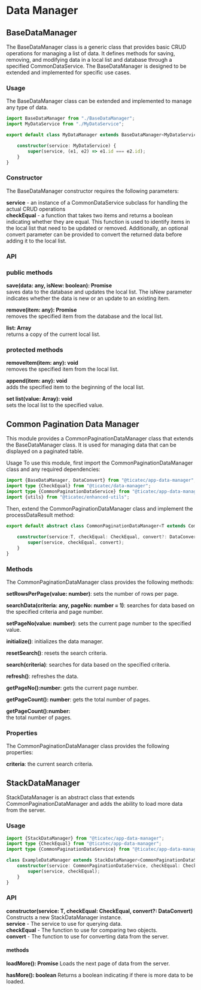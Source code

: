 # Data Manager

## BaseDataManager
The BaseDataManager class is a generic class that provides basic CRUD operations for managing a list of data. It defines methods for saving, removing, and modifying data in a local list and database through a specified CommonDataService. The BaseDataManager is designed to be extended and implemented for specific use cases.

### Usage
The BaseDataManager class can be extended and implemented to manage any type of data.

```typescript
import BaseDataManager from "./BaseDataManager";
import MyDataService from "./MyDataService";

export default class MyDataManager extends BaseDataManager<MyDataService> {

    constructor(service: MyDataService) {
        super(service, (e1, e2) => e1.id === e2.id);
    }
}

```

### Constructor
The BaseDataManager constructor requires the following parameters:

**service** - an instance of a CommonDataService subclass for handling the actual CRUD operations  
**checkEqual** - a function that takes two items and returns a boolean indicating whether they are equal. This function is used to identify items in the local list that need to be updated or removed.
Additionally, an optional convert parameter can be provided to convert the returned data before adding it to the local list.

### API

### public methods
**save(data: any, isNew: boolean): Promise<void>**  
saves data to the database and updates the local list. The isNew parameter indicates whether the data is new or an update to an existing item.  

**remove(item: any): Promise<void>**  
removes the specified item from the database and the local list.  

**list: Array<any>**  
returns a copy of the current local list.

### protected methods
**removeItem(item: any): void**  
removes the specified item from the local list.  

**append(item: any): void**  
adds the specified item to the beginning of the local list.  

**set list(value: Array<any>): void**  
sets the local list to the specified value.

## Common Pagination Data Manager
This module provides a CommonPaginationDataManager class that extends the BaseDataManager class. It is used for managing data that can be displayed on a paginated table.


Usage
To use this module, first import the CommonPaginationDataManager class and any required dependencies:
```typescript
import {BaseDataManager, DataConvert} from "@ticatec/app-data-manager";
import type {CheckEqual} from "@ticatec/data-manager";
import type {CommonPaginationDataService} from "@ticatec/app-data-manager";
import {utils} from "@ticatec/enhanced-utils";
```
Then, extend the CommonPaginationDataManager class and implement the processDataResult method:
```typescript
export default abstract class CommonPaginationDataManager<T extends CommonPaginationDataService> extends BaseDataManager<T> {
    
    constructor(service:T, checkEqual: CheckEqual, convert?: DataConvert) {
        super(service, checkEqual, convert);
    }
}

```

### Methods
The CommonPaginationDataManager class provides the following methods:

**setRowsPerPage(value: number)**: 
sets the number of rows per page.

**searchData(criteria: any, pageNo: number = 1)**: 
searches for data based on the specified criteria and page number.

**setPageNo(value: number)**: 
sets the current page number to the specified value.

**initialize()**: 
initializes the data manager.

**resetSearch()**: 
resets the search criteria.

**search(criteria)**: 
searches for data based on the specified criteria.

**refresh()**: 
refreshes the data.

**getPageNo():number**: 
gets the current page number.

**getPageCount(): number**: 
gets the total number of pages.

**getPageCount():number:**  
the total number of pages.

### Properties
The CommonPaginationDataManager class provides the following properties:

**criteria**: the current search criteria.


## StackDataManager

StackDataManager is an abstract class that extends CommonPaginationDataManager and adds the ability to load more data from the server.

### Usage

```typescript
import {StackDataManager} from "@ticatec/app-data-manager";
import type {CheckEqual} from "@ticatec/app-data-manager";
import type {CommonPaginationDataService} from "@ticatec/app-data-manager";

class ExampleDataManager extends StackDataManager<CommonPaginationDataService> {
    constructor(service: CommonPaginationDataService, checkEqual: CheckEqual) {
        super(service, checkEqual);
    }
}
```

### API

**constructor(service: T, checkEqual: CheckEqual, convert?: DataConvert)**
Constructs a new StackDataManager instance.  
**service** - The service to use for querying data.  
**checkEqual** - The function to use for comparing two objects.  
**convert** - The function to use for converting data from the server.  

#### methods

**loadMore(): Promise<void>**
Loads the next page of data from the server.

**hasMore(): boolean**
Returns a boolean indicating if there is more data to be loaded.
